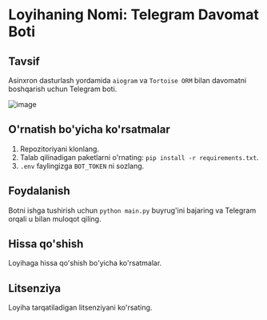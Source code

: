 # Loyihaning Nomi: Telegram Davomat Boti

## Tavsif
Asinxron dasturlash yordamida `aiogram` va `Tortoise ORM` bilan davomatni boshqarish uchun Telegram boti.

![image](https://github.com/user-attachments/assets/17245874-7900-402c-9a9f-6645af40db11)


## O'rnatish bo'yicha ko'rsatmalar
1. Repozitoriyani klonlang.
2. Talab qilinadigan paketlarni o'rnating: `pip install -r requirements.txt`.
3. `.env` faylingizga `BOT_TOKEN` ni sozlang.

## Foydalanish
Botni ishga tushirish uchun `python main.py` buyrug'ini bajaring va Telegram orqali u bilan muloqot qiling.

## Hissa qo'shish
Loyihaga hissa qo'shish bo'yicha ko'rsatmalar.

## Litsenziya
Loyiha tarqatiladigan litsenziyani ko'rsating.
